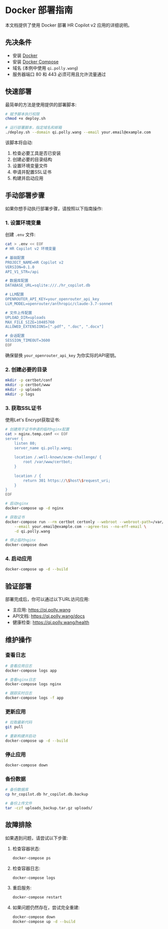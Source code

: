 # Docker 部署指南

本文档提供了使用 Docker 部署 HR Copilot v2 应用的详细说明。

## 先决条件

- 安装 [Docker](https://docs.docker.com/get-docker/)
- 安装 [Docker Compose](https://docs.docker.com/compose/install/)
- 域名 (本例中使用 `qi.polly.wang`)
- 服务器端口 80 和 443 必须可用且允许流量通过

## 快速部署

最简单的方法是使用提供的部署脚本:

```bash
# 赋予脚本执行权限
chmod +x deploy.sh

# 运行部署脚本，指定域名和邮箱
./deploy.sh --domain qi.polly.wang --email your.email@example.com
```

该脚本将自动:
1. 检查必要工具是否已安装
2. 创建必要的目录结构
3. 设置环境变量文件
4. 申请并配置SSL证书
5. 构建并启动应用

## 手动部署步骤

如果你想手动执行部署步骤，请按照以下指南操作:

### 1. 设置环境变量

创建 `.env` 文件:

```bash
cat > .env << EOF
# HR Copilot v2 环境变量

# 基础配置
PROJECT_NAME=HR Copilot v2
VERSION=0.1.0
API_V1_STR=/api

# 数据库配置 
DATABASE_URL=sqlite:///./hr_copilot.db

# LLM配置
OPENROUTER_API_KEY=your_openrouter_api_key
LLM_MODEL=openrouter/anthropic/claude-3.7-sonnet

# 文件上传配置
UPLOAD_DIR=uploads
MAX_FILE_SIZE=10485760
ALLOWED_EXTENSIONS=[".pdf", ".doc", ".docx"]

# 会话配置
SESSION_TIMEOUT=3600
EOF
```

确保替换 `your_openrouter_api_key` 为你实际的API密钥。

### 2. 创建必要的目录

```bash
mkdir -p certbot/conf
mkdir -p certbot/www
mkdir -p uploads
mkdir -p logs
```

### 3. 获取SSL证书

使用Let's Encrypt获取证书:

```bash
# 创建用于证书申请的临时nginx配置
cat > nginx.temp.conf << EOF
server {
    listen 80;
    server_name qi.polly.wang;
    
    location /.well-known/acme-challenge/ {
        root /var/www/certbot;
    }
    
    location / {
        return 301 https://\$host\$request_uri;
    }
}
EOF

# 启动nginx
docker-compose up -d nginx

# 获取证书
docker-compose run --rm certbot certonly --webroot --webroot-path=/var/www/certbot \
    --email your.email@example.com --agree-tos --no-eff-email \
    -d qi.polly.wang

# 停止临时nginx
docker-compose down
```

### 4. 启动应用

```bash
docker-compose up -d --build
```

## 验证部署

部署完成后，你可以通过以下URL访问应用:

- 主应用: https://qi.polly.wang
- API文档: https://qi.polly.wang/docs
- 健康检查: https://qi.polly.wang/health

## 维护操作

### 查看日志

```bash
# 查看应用日志
docker-compose logs app

# 查看nginx日志
docker-compose logs nginx

# 跟踪实时日志
docker-compose logs -f app
```

### 更新应用

```bash
# 拉取最新代码
git pull

# 重新构建并启动
docker-compose up -d --build
```

### 停止应用

```bash
docker-compose down
```

### 备份数据

```bash
# 备份数据库
cp hr_copilot.db hr_copilot.db.backup

# 备份上传文件
tar -czf uploads_backup.tar.gz uploads/
```

## 故障排除

如果遇到问题，请尝试以下步骤:

1. 检查容器状态:
   ```bash
   docker-compose ps
   ```

2. 检查容器日志:
   ```bash
   docker-compose logs
   ```

3. 重启服务:
   ```bash
   docker-compose restart
   ```

4. 如果问题仍然存在，尝试完全重建:
   ```bash
   docker-compose down
   docker-compose up -d --build
   ```
